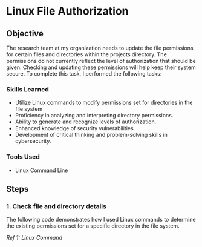# Linux File Authorization

## Objective
The research team at my organization needs to update the file permissions for certain files and directories within the projects directory. The permissions do not currently reflect the level of authorization that should be given. Checking and updating these permissions will help keep their system secure. To complete this task, I performed the following tasks:

### Skills Learned
- Utilize Linux commands to modify permissions set for directories in the file system
- Proficiency in analyzing and interpreting directory permissions.
- Ability to generate and recognize levels of authorization.
- Enhanced knowledge of security vulnerabilities.
- Development of critical thinking and problem-solving skills in cybersecurity.

### Tools Used
- Linux Command Line

## Steps

### 1. Check file and directory details
The following code demonstrates how I used Linux commands to determine the existing permissions set for a specific directory in the file system.



*Ref 1: Linux Command*
